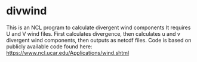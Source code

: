 # divwind
This is an NCL program to calculate divergent wind components
It requires U and V wind files. First calculates divergence, then calculates u and v divergent wind components, then outputs as netcdf files.
Code is based on publicly available code found here: https://www.ncl.ucar.edu/Applications/wind.shtml
